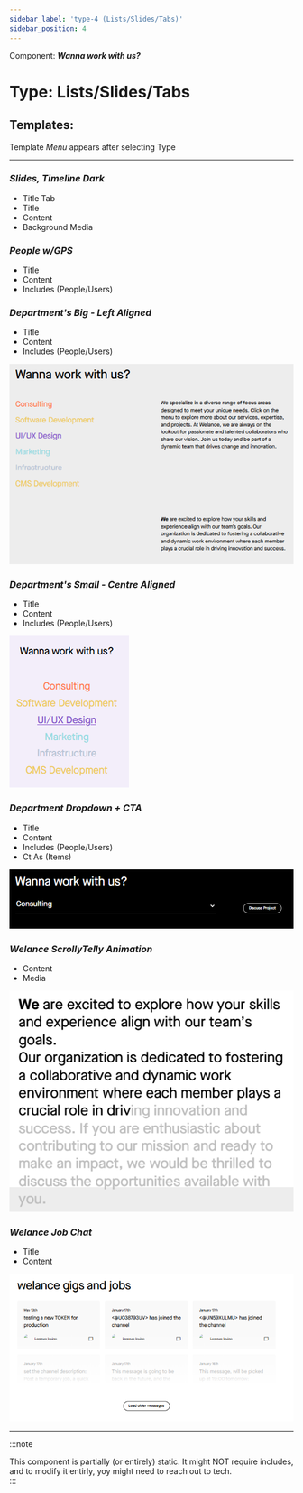 ```yaml
---
sidebar_label: 'type-4 (Lists/Slides/Tabs)'
sidebar_position: 4
---
```


 Component: ***Wanna work with us?***
# Type: **Lists/Slides/Tabs**  
 
 ## Templates:  
 Template *Menu* appears after selecting Type
 ***  
### *Slides, Timeline Dark*  
  * Title Tab                
  * Title
  * Content    
  * Background Media  
   

### *People w/GPS*
  * Title
  * Content
  * Includes (People/Users)

### *Department's Big - Left Aligned*
  * Title
  * Content
  * Includes (People/Users)  

  ![alt text](image-4.png)


### *Department's Small - Centre Aligned*
  * Title
  * Content
  * Includes (People/Users)    

  ![alt text](image-5.png)

### *Department Dropdown + CTA*
  * Title
  * Content
  * Includes (People/Users)
  * Ct As (Items)  

![alt text](image-6.png)

### *Welance ScrollyTelly Animation*
  * Content
  * Media    

  ![alt text](image-7.png)


### *Welance Job Chat*
  * Title
  * Content    
  
  ![alt text](image-8.png)
  
***

   


:::note

This component is partially (or entirely) static. It might NOT require includes, and to modify it entirly, yoy might need to reach out to tech.  
:::

 
